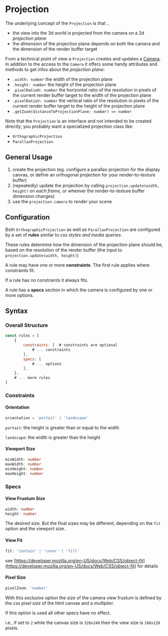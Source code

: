 # Projection

The underlying concept of the `Projection` is that ..
- the view into the 3d world is projected from the camera on a 2d _projection plane_
- the _dimension_ of the projection plane depends on both the camera and the dimension of the render buffer target

From a technical point of view a `Projection` creates and updates a [Camera](https://threejs.org/docs/#api/en/cameras/Camera).
In addition to the access to the `Camera` it offers some handy attributes and methods to get infos about the _projection plane_:
- `.width: number` the width of the projection plane
- `.height: number` the height of the projection plane
- `.pixelRatioH: number` the horizontal ratio of the resolution in pixels of the current render buffer target to the width of the projection plane
- `.pixelRatioV: number` the vertical ratio of the resolution in pixels of the current render buffer target to the height of the projection plane
- `.getZoom(distanceToProjectionPlane: number) => number`

Note that the `Projection` is an interface and not intended to be created directly; you probably want a specialized projection class like:
- `OrthographicProjection`
- `ParallaxProjection`

## General Usage

1. create the projection (eg. configure a parallax projection for the display canvas, or define an orthogonal projection for your render-to-texture buffer)
2. (repeatedly) update the projection by calling `projection.update(width, height)` on _each frame_, or whenver the render-to-texture buffer dimension changes)
3. use the `projection.camera` to render your scene

## Configuration

Both `OrthographicProjection` as well as `ParallaxProjection` are configured by a set of **rules** similar to _css styles and media queries_.

These rules determine how the dimension of the projection plane should be, based on the resolution of the render buffer (the input to `projection.update(width, height)`)

A rule may have one or more **constraints**. The first rule applies where constraints fit.

If a rule has no constraints it always fits.

A rule has a **specs** section in which the camera is configured by one or more options.


## Syntax

### Overall Structure

```js
const rules = [
    {
        constraints: [  # constraints are optional
            # ... constraints
        ],
        specs: [
            # ... options
        ],
    },
    # ... more rules
]
```


### Constraints

#### Orientation

```typescript
orientation = 'portait' | 'landscape'
```

`portait`: the height is greater than or equal to the width

`landscape`: the width is greater than the height


#### Viewport Size

```typescript
minWidth: number
maxWidth: number
minHeight: number
maxHeight: number
```


### Specs

#### View Frustum Size

```typescript
width: number
height: number
```

The desired size. But the final sizes may be different, depending on the `fit` option and the viewport size.


#### View Fit

```typescript
fit: 'contain' | 'cover' | 'fill'
```

see [https://developer.mozilla.org/en-US/docs/Web/CSS/object-fit](https://developer.mozilla.org/en-US/docs/Web/CSS/object-fit) for details


#### Pixel Size

```typescript
pixelZoom: 'number'
```

With this _exclusive_ option the size of the camera view frustum is defined by the _css pixel size_ of the html canvas and a _multiplier_.

If this option is used all other specs have no effect.

i.e., if set to `2` while the canvas size is `320x240` then the view size is `160x120` pixels.
